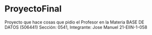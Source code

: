 # ProyectoFinal
Proyecto que hace cosas que pidio el Profesor en la Materia BASE DE DATOS (506441) Sección: 0541, Integrante: Jose Manuel 21-EIIN-1-058
